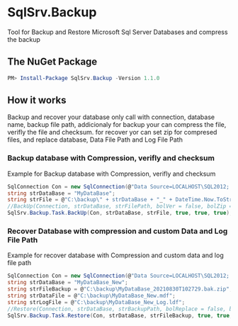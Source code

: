 # SqlSrv.Backup
Tool for Backup and Restore Microsoft Sql Server Databases and compress the backup

## The NuGet Package

````powershell
PM> Install-Package SqlSrv.Backup -Version 1.1.0
````

## How it works

Backup and recover your database only call with connection, database name, backup file path, addicionaly for backup your can compress the file, verifly the file and checksum. for recover yor can set zip for compresed files, and replace database, Data File Path and Log File Path

### Backup database with Compression, verifly and checksum
Example for Backup database with Compression, verifly and checksum

````csharp
SqlConnection Con = new SqlConnection(@"Data Source=LOCALHOST\SQL2012; User id=sa; Password=MyPwd");
string strDataBase = "MyDataBase";
string strFile = @"C:\backup\" + strDataBase + "_" + DateTime.Now.ToString("yyyyMMddTHHmmss") + ".bak";
//BackUp(Connection, strDataBase, strFilePath, bolVer = false, bolZip = false, bolCheckSum = false)
SqlSrv.Backup.Task.BackUp(Con, strDataBase, strFile, true, true, true);
````

### Recover Database with compression and custom Data and Log File Path
Example for recover database with Compression and custom data and log file path

````csharp
SqlConnection Con = new SqlConnection(@"Data Source=LOCALHOST\SQL2012; User id=sa; Password=MyPwd");
string strDataBase = "MyDataBase_New";
string strFileBackup = @"C:\backup\MyDataBase_20210830T102729.bak.zip";
string strDataFile = @"C:\backup\MyDataBase_New.mdf";
string strLogFile = @"C:\backup\MyDataBase_New_Log.ldf";
//Restore(Connection, strDataBase, strBackupPath, bolReplace = false, bolZip = false, strDataFilePath = null, strLogFilePath = null)
SqlSrv.Backup.Task.Restore(Con, strDataBase, strFileBackup, true, true, strDataFile, strLogFile);
````
